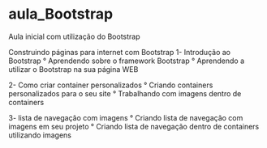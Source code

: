 # aula_Bootstrap
Aula inicial com utilização do Bootstrap

Construindo páginas para internet com Bootstrap
  1- Introdução ao Bootstrap
   ° Aprendendo sobre o framework Bootstrap
   ° Aprendendo a utilizar o Bootstrap na sua página WEB
   
  2- Como criar container personalizados
   ° Criando containers personalizados para o seu site
   ° Trabalhando com imagens dentro de containers
   
   
  3- lista de navegação com imagens
    ° Criando lista de navegação com imagens em seu projeto
    ° Criando lista de navegação dentro de containers utilizando imagens
